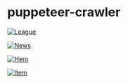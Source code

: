 # puppeteer-crawler

[![League](https://github.com/wangyucode/puppeteer-crawler/actions/workflows/leagues.yml/badge.svg)](https://github.com/wangyucode/puppeteer-crawler/actions/workflows/leagues.yml)

[![News](https://github.com/wangyucode/puppeteer-crawler/actions/workflows/news.yml/badge.svg)](https://github.com/wangyucode/puppeteer-crawler/actions/workflows/news.yml)

[![Hero](https://github.com/wangyucode/puppeteer-crawler/actions/workflows/hero.yml/badge.svg)](https://github.com/wangyucode/puppeteer-crawler/actions/workflows/hero.yml)

[![Item](https://github.com/wangyucode/puppeteer-crawler/actions/workflows/item.yml/badge.svg)](https://github.com/wangyucode/puppeteer-crawler/actions/workflows/item.yml)

